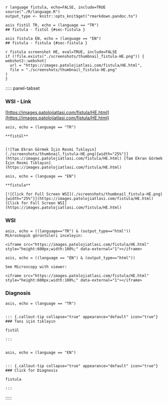






```
r language fistula, echo=FALSE, include=TRUE
source("./R/language.R")
output_type <- knitr::opts_knit$get("rmarkdown.pandoc.to")
```


```
asis fistül TR, echo = (language == "TR")
## fistula - fistül {#sec-fistula }
```


```
asis fistula EN, echo = (language == "EN")
## fistula - fistula {#sec-fistula }
```






```
r fistula screenshot HE, eval=TRUE, include=FALSE
if (!file.exists("./screenshots/thumbnail_fistula-HE.png")) {
webshot2::webshot(
  url = "https://images.patolojiatlasi.com/fistula/HE.html",
  file = "./screenshots/thumbnail_fistula-HE.png"
)
}
```





::::: panel-tabset


### WSI - Link










[https://images.patolojiatlasi.com/fistula/HE.html](https://images.patolojiatlasi.com/fistula/HE.html)





```
asis, echo = (language == "TR")

**fistül**


[![Tam Ekran Görmek İçin Resmi Tıklayın](./screenshots/thumbnail_fistula-HE.png){width="25%"}](https://images.patolojiatlasi.com/fistula/HE.html) [Tam Ekran Görmek İçin Resmi Tıklayın](https://images.patolojiatlasi.com/fistula/HE.html)
```

```
asis, echo = (language == "EN")

**fistula**

[![Click for Full Screen WSI](./screenshots/thumbnail_fistula-HE.png){width="25%"}](https://images.patolojiatlasi.com/fistula/HE.html) [Click for Full Screen WSI](https://images.patolojiatlasi.com/fistula/HE.html)

```





### WSI








```
asis, echo = ((language=="TR") & (output_type=="html"))
Mikroskopik görüntüleri inceleyin:

<iframe src="https://images.patolojiatlasi.com/fistula/HE.html" style="height:600px;width:100%;" data-external="1"></iframe>

```





```
asis, echo = ((language == "EN") & (output_type=="html"))

See Microscopy with viewer:

<iframe src="https://images.patolojiatlasi.com/fistula/HE.html" style="height:600px;width:100%;" data-external="1"></iframe>

```





### Diagnosis


```
asis, echo = (language == "TR")


::: {.callout-tip collapse="true" appearance="default" icon="true"}
### Tanı için tıklayın

fistül

:::


```


```
asis, echo = (language == "EN")


::: {.callout-tip collapse="true" appearance="default" icon="true"}
### Click for Diagnosis

fistula

:::

```









:::::









